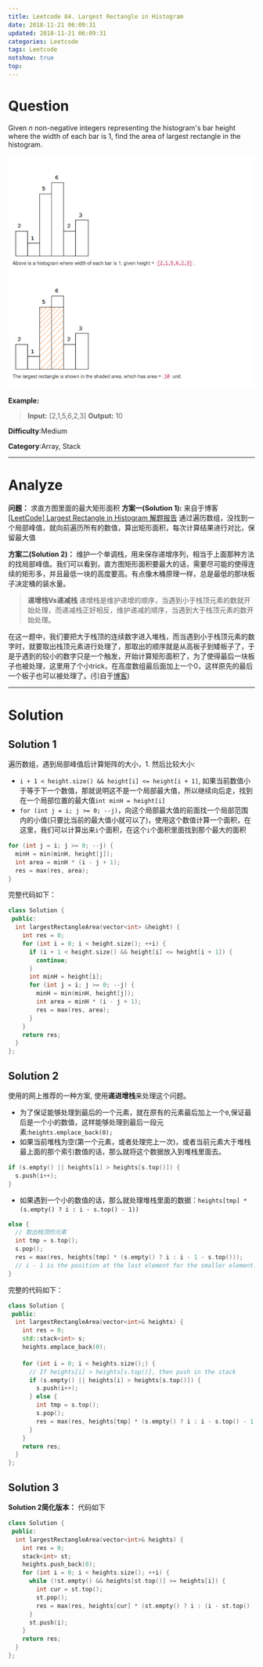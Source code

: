 ```yaml
---
title: Leetcode 84. Largest Rectangle in Histogram
date: 2018-11-21 06:09:31
updated: 2018-11-21 06:09:31
categories: Leetcode
tags: Leetcode
notshow: true
top:
---
```


# Question

Given  _n_  non-negative integers representing the histogram's bar height where the width of each bar is 1, find the area of largest rectangle in the histogram.

![](/images/in-post/2018-11-21-Leetcode-84-Largest-Rectangle-in-histogram/2018-11-21-19-38-09.png)

**Example:**

> **Input:** [2,1,5,6,2,3]
> **Output:** 10

**Difficulty**:Medium

**Category**:Array, Stack

<!-- more -->

------------

# Analyze

**问题：** 求直方图里面的最大矩形面积
**方案一(Solution 1):** 来自于博客 [[LeetCode] Largest Rectangle in Histogram 解题报告](http://fisherlei.blogspot.com/2012/12/leetcode-largest-rectangle-in-histogram.html) 通过遍历数组，没找到一个局部峰值，就向前遍历所有的数值，算出矩形面积，每次计算结果进行对比，保留最大值

**方案二(Solution 2)：** 维护一个单调栈，用来保存递增序列，相当于上面那种方法的找局部峰值。我们可以看到，直方图矩形面积要最大的话，需要尽可能的使得连续的矩形多，并且最低一块的高度要高。有点像木桶原理一样，总是最低的那块板子决定桶的装水量。

> **递增栈Vs递减栈**
> 递增栈是维护递增的顺序，当遇到小于栈顶元素的数就开始处理，而递减栈正好相反，维护递减的顺序，当遇到大于栈顶元素的数开始处理。

在这一题中，我们要把大于栈顶的连续数字进入堆栈，而当遇到小于栈顶元素的数字时，就要取出栈顶元素进行处理了，那取出的顺序就是从高板子到矮板子了，于是乎遇到的较小的数字只是一个触发，开始计算矩形面积了，为了使得最后一块板子也被处理，这里用了个小trick，在高度数组最后面加上一个0，这样原先的最后一个板子也可以被处理了。(引自于[博客](http://www.cnblogs.com/grandyang/p/4322653.html))

------------

# Solution

## Solution 1

遍历数组，遇到局部峰值后计算矩阵的大小，1. 然后比较大小:

- `i + 1 < height.size() && height[i] <= height[i + 1]`, 如果当前数值小于等于下一个数值，那就说明这不是一个局部最大值，所以继续向后走，找到在一个局部位置的最大值`int minH = height[i]`
- `for (int j = i; j >= 0; --j)`，向这个局部最大值的前面找一个局部范围内的小值(只要比当前的最大值小就可以了)，使用这个数值计算一个面积，在这里，我们可以计算出来`i`个面积，在这个`i`个面积里面找到那个最大的面积

```cpp
for (int j = i; j >= 0; --j) {
  minH = min(minH, height[j]);
  int area = minH * (i - j + 1);
  res = max(res, area);
}
```

完整代码如下：

```cpp
class Solution {
 public:
  int largestRectangleArea(vector<int> &height) {
    int res = 0;
    for (int i = 0; i < height.size(); ++i) {
      if (i + 1 < height.size() && height[i] <= height[i + 1]) {
        continue;
      }
      int minH = height[i];
      for (int j = i; j >= 0; --j) {
        minH = min(minH, height[j]);
        int area = minH * (i - j + 1);
        res = max(res, area);
      }
    }
    return res;
  }
};
```

## Solution 2

使用的网上推荐的一种方案, 使用**递进增栈**来处理这个问题。

- 为了保证能够处理到最后的一个元素，就在原有的元素最后加上一个`0`,保证最后是一个小的数值，这样能够处理到最后一段元素:`heights.emplace_back(0);`
- 如果当前堆栈为空(第一个元素，或者处理完上一次)，或者当前元素大于堆栈最上面的那个索引数值的话，那么就将这个数据放入到堆栈里面去。

```cpp
if (s.empty() || heights[i] > heights[s.top()]) {
  s.push(i++);
}
```

- 如果遇到一个小的数值的话，那么就处理堆栈里面的数据：`heights[tmp] * (s.empty() ? i : i - s.top() - 1))`

```cpp
else {
  // 取出栈顶的元素
  int tmp = s.top();
  s.pop();
  res = max(res, heights[tmp] * (s.empty() ? i : i - 1 - s.top()));
  // i - 1 is the position at the last element for the smaller element.
}
```

完整的代码如下：

```cpp
class Solution {
 public:
  int largestRectangleArea(vector<int>& heights) {
    int res = 0;
    std::stack<int> s;
    heights.emplace_back(0);

    for (int i = 0; i < heights.size();) {
      // If heights[i] > heights[s.top()], then push in the stack
      if (s.empty() || heights[i] > heights[s.top()]) {
        s.push(i++);
      } else {
        int tmp = s.top();
        s.pop();
        res = max(res, heights[tmp] * (s.empty() ? i : i - s.top() - 1));
      }
    }
    return res;
  }
};
```

## Solution 3

**Solution 2简化版本：** 代码如下

```cpp
class Solution {
 public:
  int largestRectangleArea(vector<int>& heights) {
    int res = 0;
    stack<int> st;
    heights.push_back(0);
    for (int i = 0; i < heights.size(); ++i) {
      while (!st.empty() && heights[st.top()] >= heights[i]) {
        int cur = st.top();
        st.pop();
        res = max(res, heights[cur] * (st.empty() ? i : (i - st.top() - 1)));
      }
      st.push(i);
    }
    return res;
  }
};
```